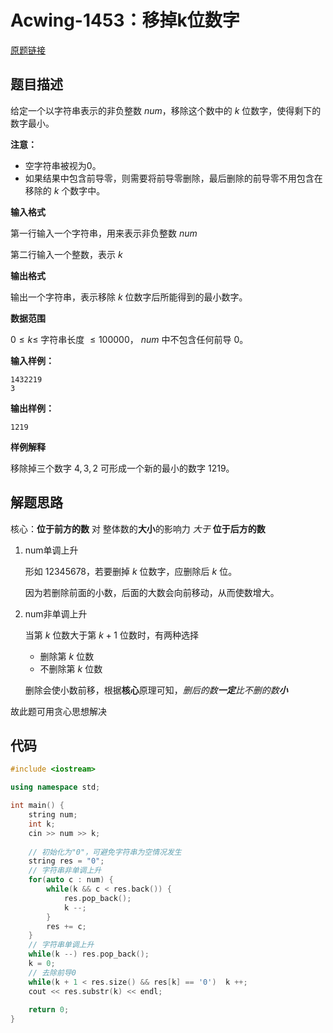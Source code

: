 # Acwing-1453：移掉k位数字

[原题链接](https://www.acwing.com/problem/content/1455/)

## 题目描述

给定一个以字符串表示的非负整数 $num$，移除这个数中的 $k$ 位数字，使得剩下的数字最小。

**注意：**

- 空字符串被视为0。
- 如果结果中包含前导零，则需要将前导零删除，最后删除的前导零不用包含在移除的 $k$ 个数字中。



**输入格式**

第一行输入一个字符串，用来表示非负整数 $num$

第二行输入一个整数，表示 $k$

**输出格式**

输出一个字符串，表示移除 $k$ 位数字后所能得到的最小数字。

**数据范围**

$0≤k≤$ 字符串长度 $≤100000$，
$num$ 中不包含任何前导 $0$。



**输入样例：**

```
1432219
3
```

**输出样例：**

```
1219
```

**样例解释**

移除掉三个数字 $4,3,2$ 可形成一个新的最小的数字 $1219$。



## 解题思路

核心：**位于前方的数** 对 整体数的**大小**的影响力 *大于*  **位于后方的数**

1. num单调上升

   形如 $12345678$，若要删掉 $k$ 位数字，应删除后 $k$ 位。

   因为若删除前面的小数，后面的大数会向前移动，从而使数增大。

2. num非单调上升

   当第 $k$ 位数大于第 $k+1$ 位数时，有两种选择

   * 删除第 $k$ 位数
   * 不删除第 $k$ 位数

   删除会使小数前移，根据**核心**原理可知，*删后的数**一定**比不删的数**小***

故此题可用贪心思想解决



## 代码

```c++
#include <iostream>

using namespace std;

int main() {
    string num;
    int k;
    cin >> num >> k;
    
    // 初始化为"0"，可避免字符串为空情况发生
    string res = "0";
    // 字符串非单调上升
    for(auto c : num) {
        while(k && c < res.back()) {
            res.pop_back();
            k --;
        }
        res += c;
    }
    // 字符串单调上升
    while(k --) res.pop_back();
    k = 0;
    // 去除前导0
    while(k + 1 < res.size() && res[k] == '0')  k ++;
    cout << res.substr(k) << endl;
    
    return 0;
}
```

